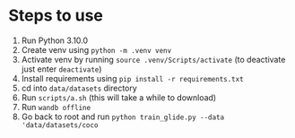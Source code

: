 # Steps to use

1. Run Python 3.10.0
2. Create venv using `python -m .venv venv`
3. Activate venv by running `source .venv/Scripts/activate` (to deactivate just enter `deactivate`)
4. Install requirements using `pip install -r requirements.txt`
5. cd into `data/datasets` directory
6. Run `scripts/a.sh` (this will take a while to download)
7. Run `wandb offline`
8. Go back to root and run `python train_glide.py --data 'data/datasets/coco`